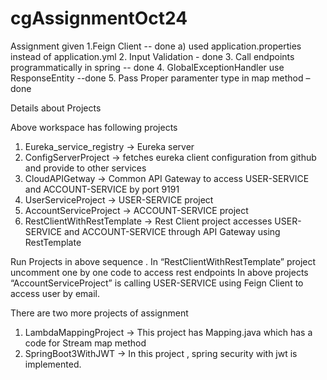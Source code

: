 # cgAssignmentOct24
Assignment given
1.Feign Client  -- done
 a) used application.properties instead of application.yml
2. Input Validation - done
3. Call endpoints programmatically in spring  -- done
4. GlobalExceptionHandler use ResponseEntity  --done
5. Pass Proper paramenter type in map method – done

Details about Projects
 

Above workspace has following projects
1.	Eureka_service_registry  -> Eureka server
2.	ConfigServerProject   -> fetches eureka client configuration from github and provide to other services
3.	CloudAPIGetway  -> Common API Gateway to access USER-SERVICE and ACCOUNT-SERVICE by port 9191
4.	UserServiceProject -> USER-SERVICE project
5.	AccountServiceProject -> ACCOUNT-SERVICE project
6.	RestClientWithRestTemplate -> Rest Client project accesses      USER-SERVICE and ACCOUNT-SERVICE through API Gateway using RestTemplate

Run Projects in above sequence . In “RestClientWithRestTemplate” project uncomment one by one code to access rest endpoints
In above projects “AccountServiceProject” is calling USER-SERVICE using Feign Client to access user by email.

There are two more projects of assignment
1.	LambdaMappingProject -> This project has Mapping.java which has a code for Stream map method
2.	SpringBoot3WithJWT -> In this project , spring security with jwt is implemented.





